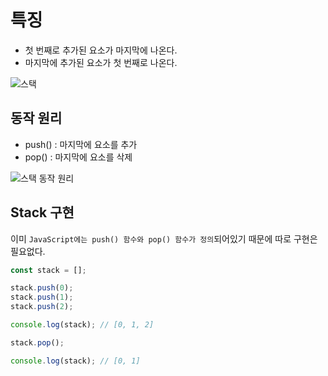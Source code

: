 # 특징

- 첫 번째로 추가된 요소가 마지막에 나온다.
- 마지막에 추가된 요소가 첫 번째로 나온다.

![스택](https://user-images.githubusercontent.com/72539723/208005472-e4d1d2e8-1cc9-4e59-90cb-b4f99d32ccb2.png)

## 동작 원리

- push() : 마지막에 요소를 추가
- pop() : 마지막에 요소를 삭제

![스택 동작 원리](https://user-images.githubusercontent.com/72539723/208005571-686f0af4-e9c9-4c51-8eee-5714d3c65fe1.png)

## Stack 구현

이미 `JavaScript에는 push() 함수와 pop() 함수가 정의`되어있기 때문에 따로 구현은 필요없다.

```js
const stack = [];

stack.push(0);
stack.push(1);
stack.push(2);

console.log(stack); // [0, 1, 2]

stack.pop();

console.log(stack); // [0, 1]
```
